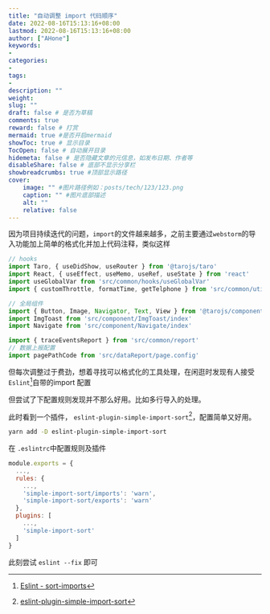```yaml
---
title: "自动调整 import 代码顺序"
date: 2022-08-16T15:13:16+08:00
lastmod: 2022-08-16T15:13:16+08:00
author: ["AHone"]
keywords:
- 
categories: 
- 
tags: 
- 
description: ""
weight:
slug: ""
draft: false # 是否为草稿
comments: true
reward: false # 打赏
mermaid: true #是否开启mermaid
showToc: true # 显示目录
TocOpen: false # 自动展开目录
hidemeta: false # 是否隐藏文章的元信息，如发布日期、作者等
disableShare: false # 底部不显示分享栏
showbreadcrumbs: true #顶部显示路径
cover:
    image: "" #图片路径例如：posts/tech/123/123.png
    caption: "" #图片底部描述
    alt: ""
    relative: false
---
```




因为项目持续迭代的问题，`import`的文件越来越多，之前主要通过`webstorm`的导入功能加上简单的格式化并加上代码注释，类似这样

```ts
// hooks
import Taro, { useDidShow, useRouter } from '@tarojs/taro'
import React, { useEffect, useMemo, useRef, useState } from 'react'
import useGlobalVar from 'src/common/hooks/useGlobalVar'
import { customThrottle, formatTime, getTelphone } from 'src/common/util'

// 全局组件
import { Button, Image, Navigator, Text, View } from '@tarojs/components'
import ImgToast from 'src/component/ImgToast/index'
import Navigate from 'src/component/Navigate/index'

import { traceEventsReport } from 'src/common/report'
// 数据上报配置
import pagePathCode from 'src/dataReport/page.config'
```



但每次调整过于费劲，想着寻找可以格式化的工具处理，在闲逛时发现有人接受`Eslint`[^1]自带的import 配置

但尝试了下配置规则发现并不那么好用。比如多行导入的处理。

此时看到一个插件， `eslint-plugin-simple-import-sort`[^2]，配置简单又好用。

```bash
yarn add -D eslint-plugin-simple-import-sort
```



在 `.eslintrc`中配置规则及插件

```js
module.exports = {
  ...,
  rules: {
  	...,
    'simple-import-sort/imports': 'warn',
    'simple-import-sort/exports': 'warn'
  },
  plugins: [
    ...,
    'simple-import-sort'
  ]
}
```

此刻尝试 `eslint --fix` 即可

[^1]:<a href="https://eslint.org/docs/latest/rules/sort-imports" target="_blank">Eslint - sort-imports</a>

[^2]: <a href="https://www.npmjs.com/package/eslint-plugin-simple-import-sort" target="_blank">eslint-plugin-simple-import-sort</a>
